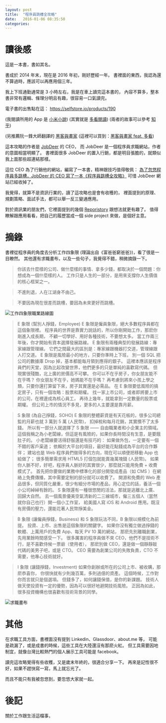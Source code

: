 ```yaml
---
layout: post
title:  "程序員跳槽全攻略"
date:   2016-01-06 08:35:50
categories:
---
```


# 讀後感

這是一本書，書如其名。

書成於 2014 年末，現在是 2016 年初，剛好歷經一年。
書裡面的東西，我認為還不算過時，應該可以再應用個三年。

我上下班通勤通常是 3 小時左右，我是在車上讀完這本書的，
內容不算多，整本書非常有邏輯、條理分明且有趣，很容易一口氣讀完。

電子書的出售點在這： https://selfstore.io/products/190

(我閱讀所用的 App 是 [小米小說](http://app.mi.com/detail/50784))
(其實就是 [多看閱讀](http://app.mi.com/detail/1108))
(兩者的故事可以參考 [知乎](https://www.zhihu.com/question/24425699))

(另推薦阮一鋒大師翻譯的 [黑客與畫家](http://www.ruanyifeng.com/docs/pg/)
(這裡可以買到：[黑客與畫家 feat. 多看](http://www.duokan.com/book/246))

這本攻略的作者是 [JobDeer](http://jobdeer.com) 的 CEO，
而 JobDeer 是一個程序員求職網站，作者的意圖相當明顯了。
書裡面很多 JobDeer 的置入行銷，都是明目張膽的，就類似我上面那些超連結那樣。

這位 CEO 為了行銷他的網站，編寫了一本書，精神跟技巧值得敬佩：
[為了忽悠程序員多跳槽，JobDeer 的 CEO 寫了一本《程序員跳槽全攻略》](http://36kr.com/p/218962.html)
可惜 JobDeer 網站已經收掉了。

我覺得，就算不是資訊行業的，讀了這攻略也是會有收穫的，
裡面提到的原理、規劃策略、面試手法，都可以舉一反三變通應用。

對於資訊業的朋友們，它裡面提到的幾個 [Reporistory](https://github.com/geekcompany) 跟想法就更有趣了。
值得瞭解跟應用看看，把自己的履歷當成一個 side project 來做，是個好主意。

# 摘錄

書裡從程序員的角度去分析工作四象限 (理論出自《富爸爸窮爸爸》)，看了很是一目瞭然。
其他還有求職畫布，以及一些句子，我覺得不錯，稍微摘錄一下。

> 你該去什麼樣的公司、做什麼樣的事情、拿多少錢，都取決於一個問題：你想成為一個什麼樣的人。
> 工作只是人生的一部分，是用來支撐你人生價值的核心框架之一。

> 不進則退，人在江湖身不由己。

> 不要因為現在很差而跳槽，要因為未來更好而跳槽。

![工作四象限職業路線圖](https://selfstore.io/uploads/attachment/file/77/roadmap.png)

> E 象限 (幫別人掙錢，Employee)
> E 象限是僱員象限，絕大多數程序員都在這個象限裡。
> 程序員的世界是靠實力說話的，所以你剛開始工作，那麽你剛進入成長期，
> 不顧一切學好、用好各種技術，不要想太多。
> 當工作兩三年後，你才開始有資本選擇發展路線。
> E 象限有兩種典型的發展路線：專家線跟管理線。
> 它們之間最大的區別是：專家線跟機器打交道，管理線跟人打交道。
> E 象限是風險最小的地方，只要你準時上下班，
> 別一個 SQL 把公司的數據庫 Drop 掉，基本都能每月領到應得的銀子。
> 這裡本應該是程序員們的天堂，因為比起改變世界，他們更多的只是單純的喜歡寫代碼。
> 但現實很殘酷，北上廣的房價高不可攀。
> 你可以不在乎房子，你女朋友能不在乎嗎？
> 你女朋友不在乎，她媽能不在乎嗎？
> 再考慮到將來小孩上學之類，只要你還打算留下來，房子其實還是必需品。
> 在 E 象限要低風險的搞定房子，只有一個攻略：股票和期權。
> 找一家上市公司，或者即將要上市的公司，在裡邊成為核心員工，
> 再待上幾年，就能拿到一定數量的股票或期權。
> 但公司上市的情況不多見，更多的人主要還是靠月薪。

> S 象限 (為自己掙錢，SOHO)
> E 象限的整體薪資是有天花板的，很多公司總監的月薪也就 3 萬到 5 萬 (人民幣)，
> 扣掉稅和每月花銷，其實攢不了太多錢。
> 所以有一部分人就選擇了 S 象限 —— 自由職業者和小企業主的領域。
> 這個我稱之為小老闆線，但這是有風險的，如果你長時間沒有生意，是要餓肚子的。
> 小老闆線要活得舒服還是有技巧的：
> 如果做外包，一定要有一個不錯的客戶渠道；
> 依賴於大平台的項目，最好能花點錢成為平台的合作夥伴；
> 建站也是 Web 程序員們做得多的方向，現在可以順便把移動 App 也給做了；
> 很多簡單需求用 HTML5 打個包就能賣幾萬塊錢 (人民幣)。
> 如果你人脈不好，好吧，程序員人脈好的其實很少，那麼就只能用免費 + 收費模式了。
> 首先把你要做的業務中標準化的部分開發成產品（如 CMS ）在網絡上免費傳播，其中需要定制的部分就可以收費了。
> 開源和免費的 Web 產品很多，但同質化嚴重，很少有細分市場的產品，用心定位的話，養活一個小公司綽綽有餘的。
> S 象限還有一種很悠閒的活法，那就是逃離北上廣、回歸大自然。
> 去一個風景優美空氣清新的二三線城市，僱三五個人（當然就你自己也行）開一個小工作室，
> 給美國人寫 iOS 和 Android 應用。既沒有房價的壓力，還能花著人民幣掙美金。

> B 象限 (讓僱員掙錢，Business)
> 和 S 象限玩法不同，B 象限以規模化為前提。
> 投資、上市、出售是這個象限的關鍵字。
> 如果你沒有獨立做過掙錢的軟體、上萬用戶的免費 App、每天 PV 10 萬的網站，
> 那麽先別離職創業，先用業餘時間感受一下。
> 很多厲害的程序員做不來 CEO，他們不是技術不行，是不喜歡侍候一票爺（使用者），
> 那麽別做 CEO，還是做一個靜靜敲代碼的美男子吧，或是 CTO。
> CEO 需要為創業公司的失敗負責，CTO 不需要，他專心技術就好。

> I 象限 (讓錢掙錢，Investment)
> 如果你創辦或所在的公司上市、被收購，那麽恭喜你，
> 你很快就有少則幾百萬，多則過億的資產。
> 這個時候，工作對你而言就只是個選項。
> 但錢多了，如何讓錢保值，是你的新課題。
> 技術人做天使投資有一定的優勢，因為可以很好地避開技術風險。
> 正因為如此，很多投資機構也很喜歡有技術背景的同學。

![求職畫布]( https://selfstore.io/uploads/attachment/file/76/jdcc.png )

# 其他

在求職工具方面，書裡面沒有提到 Linkedin、Glassdoor、about.me 等，
可能是疏漏了，或是成書的時候，這些工具在大陸還沒有那麽火紅。
但工具需要因地制宜，就像台灣比較熱門的個人展示工具可能是 facebook。

讀完這攻略覺得有些收穫，又是歲末年終的，很適合分享一下。
再來是記性很不好，如果不趕快寫一寫，馬上就忘光了。

而且不能只有我被忽悠到，要忽悠大家就一起。

# 後記

關於工作跟生活這檔事，
